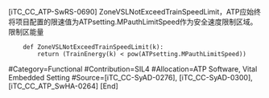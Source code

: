 ﻿
[iTC_CC_ATP-SwRS-0690]
ZoneVSLNotExceedTrainSpeedLimit，ATP应始终将项目配置的限速值为ATPsetting.MPauthLimitSpeed作为安全速度限制区域。
限制区能量
```
	def ZoneVSLNotExceedTrainSpeedLimit(k):
	    return (TrainEnergy(k) < pow(ATPsetting.MPauthLimitSpeed))
```
\#Category=Functional
\#Contribution=SIL4
\#Allocation=ATP Software, Vital Embedded Setting
\#Source=[iTC_CC-SyAD-0276], [iTC_CC-SyAD-0300], [iTC_CC_ATP_SwHA-0264]
[End]
